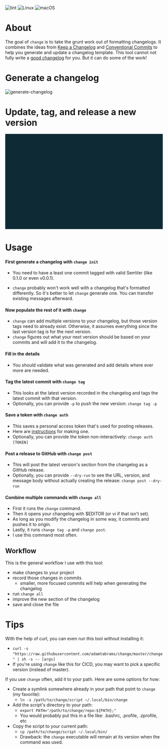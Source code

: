 ![lint](https://github.com/adamtabrams/change/workflows/lint/badge.svg)
![Linux](https://github.com/adamtabrams/change/workflows/linux/badge.svg)
![macOS](https://github.com/adamtabrams/change/workflows/macOS/badge.svg)


# About

The goal of `change` is to take the grunt work out of formatting changelogs. It combines the ideas from
[Keep a Changelog](https://keepachangelog.com/en/1.0.0/)
and [Conventional Commits](https://www.conventionalcommits.org/en/v1.0.0/)
to help you generate and update a changelog template.
This tool cannot not fully write a [good changelog](https://keepachangelog.com/en/1.0.0/#bad-practices) for you.
But it can do some of the work!


# Generate a changelog
![generate-changelog](./change-init-demo.gif)


# Update, tag, and release a new version
![change-all](./change-all-demo.gif)


# Usage

#### First generate a changelog with `change init`
* You need to have a least one commit tagged with valid SemVer (like 0.1.0 or even v0.0.1).

* `change` probably won't work well with a changelog that's formatted differently.
So it's better to let `change` generate one. You can transfer existing messages afterward.

#### Now populate the rest of it with `change`
* `change` can add multiple versions to your changelog, but those version tags need to already exist.
Otherwise, it assumes everything since the last version tag is for the next version.
* `change` figures out what your next version should be based on your commits and will add it to the changelog.

#### Fill in the details
* You should validate what was generated and add details where ever more are needed.

#### Tag the latest commit with `change tag`
* This looks at the latest version recorded in the changelog and tags the latest commit with that version.
* Optionally, you can provide `-p` to push the new version: `change tag -p`

#### Save a token with `change auth`
* This saves a personal access token that's used for posting releases.
* Here are [instructions](https://help.github.com/en/github/authenticating-to-github/creating-a-personal-access-token-for-the-command-line#creating-a-token) for making one.
* Optionally, you can provide the token non-interactively: `change auth [TOKEN]`

#### Post a release to GitHub with `change post`
* This will post the latest version's section from the changelog as a GitHub release.
* Optionally, you can provide `--dry-run` to see the URL, version, and message body without
actually creating the release: `change post --dry-run`

#### Combine multiple commands with `change all`
* First it runs the `change` command.
* Then it opens your changelog with $EDITOR (or vi if that isn't set).
* As long as you modify the changelog in some way, it commits and pushes it to origin.
* Lastly, it runs `change tag -p` and `change post`.
* I use this command most often.


## Workflow

This is the general workflow I use with this tool:
* make changes to your project
* record those changes in commits
    * smaller, more focused commits will help when generating the changelog
* run `change all`
* improve the new section of the changelog
* save and close the file


# Tips

With the help of curl, you can even run this tool without installing it:
* `curl -s "https://raw.githubusercontent.com/adamtabrams/change/master/change" | sh -s -- [args]`
* If you're using `change` like this for CICD, you may want to pick a specific version (instead of master).

If you use `change` often, add it to your path. Here are some options for how:
* Create a symlink somewhere already in your path that point to `change` (my favorite):
    * `ln -s /path/to/change/script ~/.local/bin/change`
* Add the script's directory to your path:
    * `export PATH="/path/to/change/repo:${PATH};"`
    * You would probably put this in a file like: .bashrc, .profile, .zprofile, etc
* Copy the script to your current path:
    * `cp /path/to/change/script ~/.local/bin/`
    * Drawback: the `change` executable will remain at its version when the command was used.
